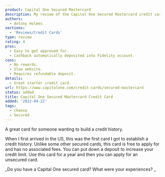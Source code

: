 ```yaml
---
product: Capital One Secured Mastercard
description: My review of the Capital One Secured Mastercard credit card.
authors:
  - Antony Holmes
sections:
  - 'Reviews/Credit Cards'
type: review
rating: 4
pros:
  - Easy to get approved for.
  - Cashback automatically deposited into Fidelity account.
cons:
  - No rewards.
  - Slow website.
  - Requires refundable deposit.
details:
  - Great starter credit card.
url: https://www.capitalone.com/credit-cards/secured-mastercard
status: added
title: Capital One Secured Mastercard Credit Card
added: '2022-04-22'
tags:
  - cheese
  - Secured
---
```


A great card for someone wanting to build a credit history.

<!-- more -->

When I first arrived in the US, this was the first card I got to establish a credit history. Unlike some other secured cards, this card is free to apply for and has no associated fees. You can put down a deposit to increase your credit limit. Use this card for a year and then you can apply for an unsecured card.

_Do you have a Capital One secured card? What were your experiences? _
